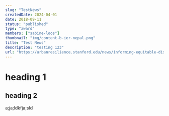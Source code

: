 ```yaml
---
slug: "TestNews"
createdDate: 2024-04-01
date: 2018-09-11
status: "published"
type: "award"
members: ["sabine-loos"]
thumbnail: "img/content-b-ier-nepal.png"
title: "Test News"
description: "testing 123"
url: "https://urbanresilience.stanford.edu/news/informing-equitable-disaster-recovery-more-just-economic-losses"
---
```


# heading 1

## heading 2
a;ja;ldkfja;sld